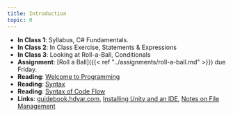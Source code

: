```yaml
---
title: Introduction
topic: 0
---
```

- **In Class 1**: Syllabus, C# Fundamentals.
- **In Class 2**: In Class Exercise, Statements & Expressions
- **In Class 3**: Looking at Roll-a-Ball, Conditionals
- **Assignment**: [Roll a Ball]({{< ref "../assignments/roll-a-ball.md" >}}) due Friday.
- **Reading**: [Welcome to Programming](https://hdyar.com/blog/posts/welcometoprogramming/)
- **Reading**: [Syntax](https://guidebook.hdyar.com/docs/programming/fundamentals/basic-syntax/)
- **Reading**: [Syntax of Code Flow](https://guidebook.hdyar.com/docs/programming/fundamentals/syntax-of-code-flow/)
- **Links**: [guidebook.hdyar.com](https://guidebook.hdyar.com), [Installing Unity and an IDE](https://guidebook.hdyar.com/docs/unity/setup/installing-unity/), [Notes on File Management](https://guidebook.hdyar.com/docs/digital-media-fundamentals/notes-on-file-management/)
